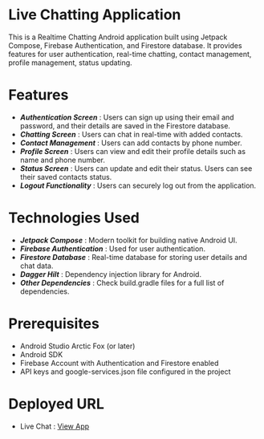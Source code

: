 # Live Chatting Application
This is a Realtime Chatting Android application built using Jetpack Compose, Firebase Authentication, and Firestore database.
It provides features for user authentication, real-time chatting, contact management, profile management, status updating.
# Features 
- ***Authentication Screen*** : Users can sign up using their email and password, and their details are saved in the Firestore database.
- ***Chatting Screen*** : Users can chat in real-time with added contacts.
- ***Contact Management*** : Users can add contacts by phone number.
- ***Profile Screen*** : Users can view and edit their profile details such as name and phone number.
- ***Status Screen*** : Users can update and edit their status. Users can see their saved contacts status.
- ***Logout Functionality*** : Users can securely log out from the application.
# Technologies Used
- ***Jetpack Compose*** : Modern toolkit for building native Android UI.
- ***Firebase Authentication*** : Used for user authentication.
- ***Firestore Database*** : Real-time database for storing user details and chat data.
- ***Dagger Hilt*** : Dependency injection library for Android.
- ***Other Dependencies*** : Check build.gradle files for a full list of dependencies.
# Prerequisites
- Android Studio Arctic Fox (or later)
- Android SDK
- Firebase Account with Authentication and Firestore enabled
- API keys and google-services.json file configured in the project
# Deployed URL 
- Live Chat : [View App](https://drive.google.com/file/d/1O8Xm09NMrcyvO2BHKuzkgko_kuN8P5nW/view?usp=drive_link)
